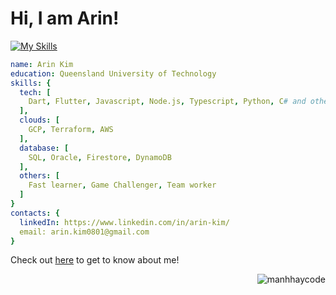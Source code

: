 # Hi, I am Arin!
[![My Skills](https://skillicons.dev/icons?i=js,nodejs,ts,html,css,materialui,react,py,androidstudio,apple,aws,cs,dotnet,dart,flutter,gcp,terraform,docker,dynamodb,firebase,qt,java,postman&per,mysqlline=6)](https://skillicons.dev)

```yaml
name: Arin Kim
education: Queensland University of Technology
skills: {
  tech: [
    Dart, Flutter, Javascript, Node.js, Typescript, Python, C# and others
  ],
  clouds: [
    GCP, Terraform, AWS
  ],
  database: [
    SQL, Oracle, Firestore, DynamoDB
  ],
  others: [
    Fast learner, Game Challenger, Team worker
  ]
}
contacts: {
  linkedIn: https://www.linkedin.com/in/arin-kim/
  email: arin.kim0801@gmail.com
}
```
Check out [here](https://nettle-walrus-fec.notion.site/Arin-Kim-1c9593b9384f8044a5aff293a119bd80) to get to know about me!

<p align="right"> <img src="https://komarev.com/ghpvc/?username=arinkim&label=Profile%20views&color=0e75b6&style=flat" alt="manhhaycode" /> </p>

<!--
**ArinKim/ArinKim** is a ✨ _special_ ✨ repository because its `README.md` (this file) appears on your GitHub profile.

| <a href="https://github.com/arinkim/github-readme-stats"><img align="center" src="https://github-readme-stats.vercel.app/api?username=arinkim&show_icons=true&include_all_commits=true&theme=buefy&hide_border=true" alt="Arin's github stats" /></a> | <a href="https://github.com/arinkim/github-readme-stats"><img align="center" src="https://github-readme-stats.vercel.app/api/top-langs/?username=arinkim&layout=compact&theme=buefy&hide_border=true" /></a> |
| ------------- | ------------- |

![Arin's GitHub stats](https://github-readme-stats.vercel.app/api?username=arinkim&show_icons=true&bg_color=00000000)
Here are some ideas to get you started:

- 🔭 I’m currently working on ...
- 🌱 I’m currently learning ...
- 👯 I’m looking to collaborate on ...
- 🤔 I’m looking for help with ...
- 💬 Ask me about ...
- 📫 How to reach me: ...
- 😄 Pronouns: ...
- ⚡ Fun fact: ...
-->
